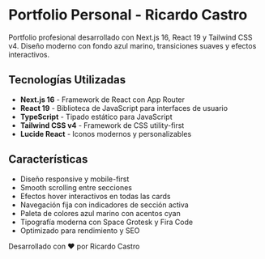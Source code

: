# Portfolio Personal - Ricardo Castro

Portfolio profesional desarrollado con Next.js 16, React 19 y Tailwind CSS v4. Diseño moderno con fondo azul marino, transiciones suaves y efectos interactivos.

## Tecnologías Utilizadas

- **Next.js 16** - Framework de React con App Router
- **React 19** - Biblioteca de JavaScript para interfaces de usuario
- **TypeScript** - Tipado estático para JavaScript
- **Tailwind CSS v4** - Framework de CSS utility-first
- **Lucide React** - Iconos modernos y personalizables

## Características

- Diseño responsive y mobile-first
- Smooth scrolling entre secciones
- Efectos hover interactivos en todas las cards
- Navegación fija con indicadores de sección activa
- Paleta de colores azul marino con acentos cyan
- Tipografía moderna con Space Grotesk y Fira Code
- Optimizado para rendimiento y SEO


Desarrollado con ❤️ por Ricardo Castro
